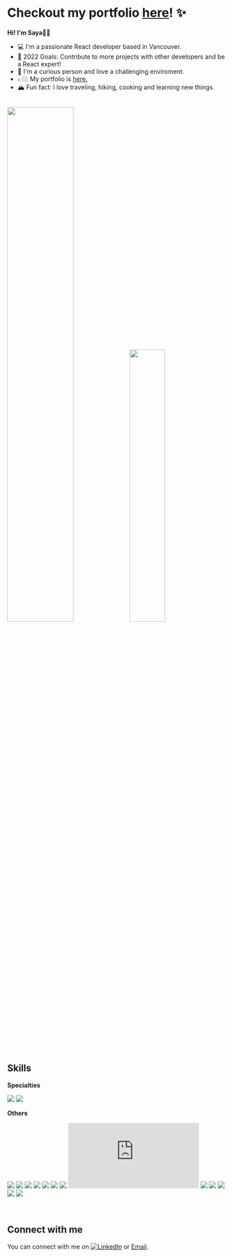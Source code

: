 # Checkout my portfolio [here](https://sayafolio.web.app/)! ✨

**Hi! I'm Saya👋🏼**

- 💻 I'm a passionate React developer based in Vancouver.
- 📍 2022 Goals: Contribute to more projects with other developers and be a React expert!
- 🌱 I'm a curious person and love a challenging enviroment.
- 👉🏼 My portfolio is [here.](https://sayafolio.web.app)
- 🏔 Fun fact: I love traveling, hiking, cooking and learning new things.


<br/>

<div>
<img width=55% src="https://github-readme-stats.vercel.app/api?username=saya0118&show_icons=true&theme=gruvbox_light" />
<img width=40% src="https://github-readme-stats.vercel.app/api/top-langs/?username=saya0118&layout=compact" />
</div>

<br/>

## Skills
**Specialties**

![](https://img.shields.io/badge/<Library>-<React>-61DAFB?style=for-the-badge&logo=react)
![](https://img.shields.io/badge/<Library>-<Redux>-764ABC?style=for-the-badge&logo=redux)

**Others**

![](https://img.shields.io/badge/<Lang>-<TypeScript>-3178C6?style=for-the-badge&logo=typescript)
![](https://img.shields.io/badge/<Lang>-<HTML>-E34F26?style=for-the-badge&logo=html5)
![](https://img.shields.io/badge/<Lang>-<CSS>-1572B6?style=for-the-badge&logo=css3)
![](https://img.shields.io/badge/<Lang>-<JavaScript>-F7DF1E?style=for-the-badge&logo=javascript)
![](https://img.shields.io/badge/<Library>-<SCSS>-CC6699?style=for-the-badge&logo=sass)
![](https://img.shields.io/badge/<Framework>-<Tailwind.css>-06B6D4?style=for-the-badge&logo=tailwindcss)
![](https://img.shields.io/badge/<Library>-<MUI>-007FFF?style=for-the-badge&logo=mui)
![](https://img.shields.io/badge/<Library>-<Node.js>-339933?style=for-the-badge&logo=node.js)
![](https://img.shields.io/badge/<Database>-<MongoDB>-47A248?style=for-the-badge&logo=mongodb)
![](https://img.shields.io/badge/<Database>-<Firebase>-FFCA28?style=for-the-badge&logo=firebase)
![](https://img.shields.io/badge/<Framework>-<cypress>-17202C?style=for-the-badge&logo=cypress)
![](https://img.shields.io/badge/<Framework>-<Vite>-646CFF?style=for-the-badge&logo=vite)
![](https://img.shields.io/badge/<Tools>-<eslint>-4B32C3?style=for-the-badge&logo=eslint)

<br/>

## Connect with me

<!-- Actual text -->

You can connect with me on [![LinkedIn][1.1]][1] or [Email](chemi0802@gmail.com).

<!-- Icons -->

[1.1]: https://raw.githubusercontent.com/MartinHeinz/MartinHeinz/master/linkedin-3-16.png (LinkedIn icon without padding)

<!-- Links to your social media accounts -->

[1]: https://www.linkedin.com/in/sayaka-matsuda-659338211/
